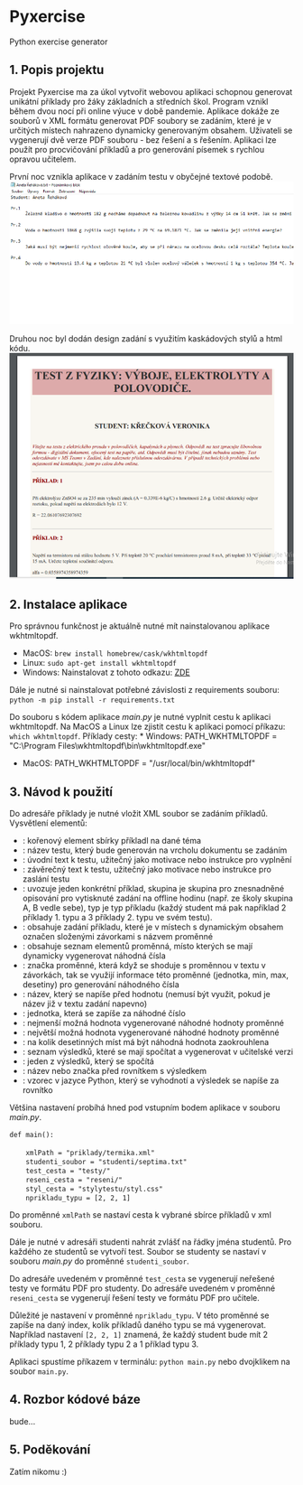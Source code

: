 # Pyxercise

Python exercise generator

## 1. Popis projektu

Projekt Pyxercise ma za úkol vytvořit webovou aplikaci schopnou generovat unikátní příklady pro žáky základních a středních škol. Program vznikl během dvou nocí při online výuce v době pandemie. Aplikace dokáže ze souborů v XML formátu generovat PDF soubory se zadáním, které je v určitých místech nahrazeno dynamicky generovaným obsahem. Uživateli se vygenerují dvě verze PDF souboru - bez řešení a s řešením. Aplikaci lze použít pro procvičování příkladů a pro generování písemek s rychlou opravou učitelem.

První noc vznikla aplikace v zadáním testu v obyčejné textové podobě.
<img src="demo/verze0.1.png">

Druhou noc byl dodán design zadání s využitím kaskádových stylů a html kódu.
<img src="demo/verze0.2.png">

## 2. Instalace aplikace

Pro správnou funkčnost je aktuálně nutné mít nainstalovanou aplikace wkhtmltopdf.

* MacOS: ```brew install homebrew/cask/wkhtmltopdf```
* Linux: ```sudo apt-get install wkhtmltopdf```
* Windows: Nainstalovat z tohoto odkazu: [ZDE](https://wkhtmltopdf.org/downloads.html)

Dále je nutné si nainstalovat potřebné závislosti z requirements souboru:
```python -m pip install -r requirements.txt```

Do souboru s kódem aplikace *main.py* je nutné vyplnit cestu k aplikaci wkhtmltopdf. Na MacOS a Linux lze zjistit cestu k aplikaci pomocí příkazu: ```which wkhtmltopdf```. Příklady cesty:
* Windows: PATH_WKHTMLTOPDF = "C:\\Program Files\\wkhtmltopdf\\bin\\wkhtmltopdf.exe"
* MacOS: PATH_WKHTMLTOPDF = "/usr/local/bin/wkhtmltopdf"

## 3. Návod k použití

Do adresáře příklady je nutné vložit XML soubor se zadáním příkladů. Vysvětlení elementů:
* <priklady>: kořenový element sbírky příkladl na dané téma
* <nazev>: název testu, který bude generován na vrcholu dokumentu se zadáním
* <uvod>: úvodní text k testu, užitečný jako motivace nebo instrukce pro vyplnění
* <zaver>: závěrečný text k testu, užitečný jako motivace nebo instrukce pro zaslání testu
* <priklad skupina=... typ=...>: uvozuje jeden konkrétní příklad, skupina je skupina pro znesnadněné opisování pro vytisknuté zadání na offline hodinu (např. ze školy skupina A, B vedle sebe), typ je typ příkladu (každý student má pak například 2 příklady 1. typu a 3 příklady 2. typu ve svém testu).
* <zadani>: obsahuje zadání příkladu, které je v místech s dynamickým obsahem označen složenými závorkami s názvem proměnné
* <promenne>: obsahuje seznam elementů proměnná, místo kterých se mají dynamicky vygenerovat náhodná čísla
* <znacka>: značka proměnné, která když se shoduje s proměnnou v textu v závorkách, tak se využijí informace této proměnné (jednotka, min, max, desetiny) pro generování náhodného čísla
* <nazev>: název, který se napíše před hodnotu (nemusí být využit, pokud je název již v textu zadání napevno)
* <jednotka>: jednotka, která se zapíše za náhodné číslo
* <min>: nejmenší možná hodnota vygenerované náhodné hodnoty proměnné
* <max>: největší možná hodnota vygenerované náhodné hodnoty proměnné
* <desetiny>: na kolik desetinných míst má být náhodná hodnota zaokrouhlena
* <vysledky>: seznam výsledků, které se mají spočítat a vygenerovat v učitelské verzi
* <vysledek>: jeden z výsledků, který se spočítá
* <nazev>: název nebo značka před rovnítkem s výsledkem
* <vzorec>: vzorec v jazyce Python, který se vyhodnotí a výsledek se napíše za rovnítko

Většina nastavení probíhá hned pod vstupním bodem aplikace v souboru *main.py*.

```
def main():

    xmlPath = "priklady/termika.xml"
    studenti_soubor = "studenti/septima.txt"
    test_cesta = "testy/"
    reseni_cesta = "reseni/"
    styl_cesta = "stylytestu/styl.css"
    nprikladu_typu = [2, 2, 1]
```

Do proměnné ```xmlPath``` se nastaví cesta k vybrané sbírce příkladů v xml souboru. 

Dále je nutné v adresáři studenti nahrát zvlášť na řádky jména studentů. Pro každého ze studentů se vytvoří test. Soubor se studenty se nastaví v souboru *main.py* do proměnné ```studenti_soubor```.

Do adresáře uvedeném v proměnné ```test_cesta``` se vygenerují neřešené testy ve formátu PDF pro studenty. Do adresáře uvedeném v proměnné ```reseni_cesta``` se vygenerují řešení testy ve formátu PDF pro učitele.

Důležité je nastavení v proměnné ```nprikladu_typu```. V této proměnné se zapíše na daný index, kolik příkladů daného typu se má vygenerovat. Například nastavení ```[2, 2, 1]``` znamená, že každý student bude mít 2 příklady typu 1, 2 příklady typu 2 a 1 příklad typu 3.

Aplikaci spustíme příkazem v terminálu: ```python main.py``` nebo dvojklikem na soubor ```main.py```.

## 4. Rozbor kódové báze

bude...

## 5. Poděkování

Zatím nikomu :)

